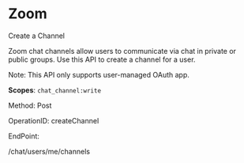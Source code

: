 #     Zoom


Create a Channel

Zoom chat channels allow users to communicate via chat in private or public groups. Use this API to create a channel for a user.

 Note:  This API only supports user-managed OAuth app.

**Scopes**: `chat_channel:write`
 


Method: Post

OperationID: createChannel

EndPoint:

/chat/users/me/channels

